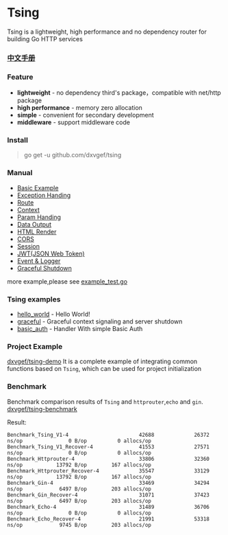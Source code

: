 # Tsing
Tsing is a lightweight, high performance and no dependency router for building Go HTTP services


### [中文手册](README_ZH.md)
### Feature
- **lightweight** - no dependency third's package，compatible with net/http package
- **high performance** - memory zero allocation
- **simple** - convenient for secondary development
- **middleware** - support middleware code


### Install
> go get -u github.com/dxvgef/tsing

### Manual
* [Basic Example](https://github.com/dxvgef/tsing/wiki/%E5%9F%BA%E6%9C%AC%E7%A4%BA%E4%BE%8B)
* [Exception Handing](https://github.com/dxvgef/tsing/wiki/%E5%BC%82%E5%B8%B8%E5%A4%84%E7%90%86)
* [Route](https://github.com/dxvgef/tsing/wiki/%E8%B7%AF%E7%94%B1%E5%8F%8A%E8%B7%AF%E7%94%B1%E5%A4%84%E7%90%86%E5%99%A8)
* [Context](https://github.com/dxvgef/tsing/wiki/%E4%BC%9A%E8%AF%9DContext)
* [Param Handing](https://github.com/dxvgef/tsing/wiki/%E5%8F%82%E6%95%B0%E9%AA%8C%E8%AF%81%E5%8F%8A%E7%B1%BB%E5%9E%8B%E8%BD%AC%E6%8D%A2)
* [Data Output](https://github.com/dxvgef/tsing/wiki/%E6%95%B0%E6%8D%AE%E8%BE%93%E5%87%BA)
* [HTML Render](https://github.com/dxvgef/tsing/wiki/HTML%E6%A8%A1%E6%9D%BF%E6%B8%B2%E6%9F%93)
* [CORS](https://github.com/dxvgef/tsing/wiki/CORS%E8%B7%A8%E5%9F%9F%E8%B5%84%E6%BA%90%E5%85%B1%E4%BA%AB%E6%8E%A7%E5%88%B6)
* [Session](https://github.com/dxvgef/tsing/wiki/Session)
* [JWT(JSON Web Token)](https://github.com/dxvgef/tsing/wiki/JSON-Web-Token)
* [Event & Logger](https://github.com/dxvgef/tsing/wiki/%E4%BA%8B%E4%BB%B6Logger)
* [Graceful Shutdown](https://github.com/dxvgef/tsing/wiki/%E4%BC%98%E9%9B%85%E5%85%B3%E9%97%AD(Graceful-Shutdown))

more example,please see [example_test.go](https://github.com/dxvgef/tsing/blob/master/example_test.go)


### Tsing examples

* [hello_world](https://github.com/dxvgefi/tsing/blob/master/_examples/hello_world/main.go) - Hello World!
* [graceful](https://github.com/dxvgef/tsing/blob/master/_examples/graceful/main.go) - Graceful context signaling and server shutdown
* [basic_auth](https://github.com/dxvgef/tsing/blob/master/_examples/basic_auth/main.go) - Handler With simple Basic Auth



### Project Example
[dxvgef/tsing-demo](https://github.com/dxvgef/tsing-demo) It is a complete example of integrating common functions based on `Tsing`, which can be used for project initialization

### Benchmark
Benchmark comparison results of `Tsing` and `httprouter`,`echo` and `gin`.
<br>[dxvgef/tsing-benchmark](https://github.com/dxvgef/tsing-benchmark)

Result:
```
Benchmark_Tsing_V1-4                       42688             26372 ns/op               0 B/op          0 allocs/op
Benchmark_Tsing_V1_Recover-4               41553             27571 ns/op               0 B/op          0 allocs/op
Benchmark_Httprouter-4                     33806             32360 ns/op           13792 B/op        167 allocs/op
Benchmark_Httprouter_Recover-4             35547             33129 ns/op           13792 B/op        167 allocs/op
Benchmark_Gin-4                            33469             34294 ns/op            6497 B/op        203 allocs/op
Benchmark_Gin_Recover-4                    31071             37423 ns/op            6497 B/op        203 allocs/op
Benchmark_Echo-4                           31489             36706 ns/op               0 B/op          0 allocs/op
Benchmark_Echo_Recover-4                   21991             53318 ns/op            9745 B/op        203 allocs/op
```